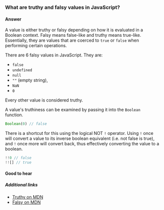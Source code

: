 ### What are truthy and falsy values in JavaScript?

#### Answer

A value is either truthy or falsy depending on how it is evaluated in a Boolean context. Falsy means false-like and truthy means true-like. Essentially, they are values that are coerced to `true` or `false` when performing certain operations.

There are 6 falsy values in JavaScript. They are:

- `false`
- `undefined`
- `null`
- `""` (empty string),
- `NaN`
- `0`

Every other value is considered truthy.

A value's truthiness can be examined by passing it into the `Boolean` function.

```js
Boolean(0) // false
```

There is a shortcut for this using the logical NOT `!` operator. Using `!` once will convert a value to its inverse boolean equivalent (i.e. not false is true), and `!` once more will convert back, thus effectively converting the value to a boolean.

```js
!!0 // false
!![] // true
```

#### Good to hear

##### Additional links

- [Truthy on MDN](https://developer.mozilla.org/en/docs/Glossary/Truthy)
- [Falsy on MDN](https://developer.mozilla.org/en-US/docs/Glossary/Falsy)

<!-- Whenever possible, link a more detailed explanation. -->

<!-- tags: (javascript) -->

<!-- expertise: (1) -->
